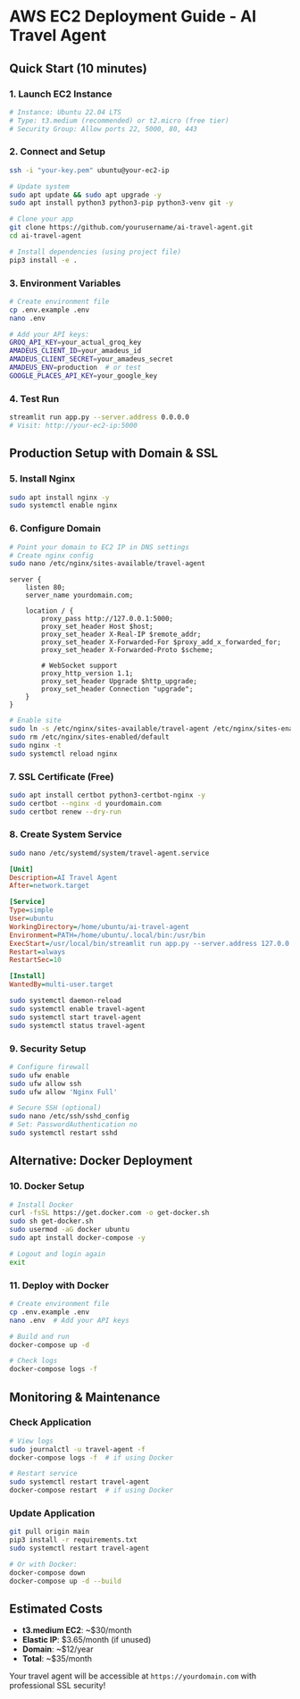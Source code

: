 # AWS EC2 Deployment Guide - AI Travel Agent

## Quick Start (10 minutes)

### 1. Launch EC2 Instance
```bash
# Instance: Ubuntu 22.04 LTS
# Type: t3.medium (recommended) or t2.micro (free tier)
# Security Group: Allow ports 22, 5000, 80, 443
```

### 2. Connect and Setup
```bash
ssh -i "your-key.pem" ubuntu@your-ec2-ip

# Update system
sudo apt update && sudo apt upgrade -y
sudo apt install python3 python3-pip python3-venv git -y

# Clone your app
git clone https://github.com/yourusername/ai-travel-agent.git
cd ai-travel-agent

# Install dependencies (using project file)
pip3 install -e .
```

### 3. Environment Variables
```bash
# Create environment file
cp .env.example .env
nano .env

# Add your API keys:
GROQ_API_KEY=your_actual_groq_key
AMADEUS_CLIENT_ID=your_amadeus_id
AMADEUS_CLIENT_SECRET=your_amadeus_secret
AMADEUS_ENV=production  # or test
GOOGLE_PLACES_API_KEY=your_google_key
```

### 4. Test Run
```bash
streamlit run app.py --server.address 0.0.0.0
# Visit: http://your-ec2-ip:5000
```

## Production Setup with Domain & SSL

### 5. Install Nginx
```bash
sudo apt install nginx -y
sudo systemctl enable nginx
```

### 6. Configure Domain
```bash
# Point your domain to EC2 IP in DNS settings
# Create nginx config
sudo nano /etc/nginx/sites-available/travel-agent
```

```nginx
server {
    listen 80;
    server_name yourdomain.com;
    
    location / {
        proxy_pass http://127.0.0.1:5000;
        proxy_set_header Host $host;
        proxy_set_header X-Real-IP $remote_addr;
        proxy_set_header X-Forwarded-For $proxy_add_x_forwarded_for;
        proxy_set_header X-Forwarded-Proto $scheme;
        
        # WebSocket support
        proxy_http_version 1.1;
        proxy_set_header Upgrade $http_upgrade;
        proxy_set_header Connection "upgrade";
    }
}
```

```bash
# Enable site
sudo ln -s /etc/nginx/sites-available/travel-agent /etc/nginx/sites-enabled/
sudo rm /etc/nginx/sites-enabled/default
sudo nginx -t
sudo systemctl reload nginx
```

### 7. SSL Certificate (Free)
```bash
sudo apt install certbot python3-certbot-nginx -y
sudo certbot --nginx -d yourdomain.com
sudo certbot renew --dry-run
```

### 8. Create System Service
```bash
sudo nano /etc/systemd/system/travel-agent.service
```

```ini
[Unit]
Description=AI Travel Agent
After=network.target

[Service]
Type=simple
User=ubuntu
WorkingDirectory=/home/ubuntu/ai-travel-agent
Environment=PATH=/home/ubuntu/.local/bin:/usr/bin
ExecStart=/usr/local/bin/streamlit run app.py --server.address 127.0.0.1
Restart=always
RestartSec=10

[Install]
WantedBy=multi-user.target
```

```bash
sudo systemctl daemon-reload
sudo systemctl enable travel-agent
sudo systemctl start travel-agent
sudo systemctl status travel-agent
```

### 9. Security Setup
```bash
# Configure firewall
sudo ufw enable
sudo ufw allow ssh
sudo ufw allow 'Nginx Full'

# Secure SSH (optional)
sudo nano /etc/ssh/sshd_config
# Set: PasswordAuthentication no
sudo systemctl restart sshd
```

## Alternative: Docker Deployment

### 10. Docker Setup
```bash
# Install Docker
curl -fsSL https://get.docker.com -o get-docker.sh
sudo sh get-docker.sh
sudo usermod -aG docker ubuntu
sudo apt install docker-compose -y

# Logout and login again
exit
```

### 11. Deploy with Docker
```bash
# Create environment file
cp .env.example .env
nano .env  # Add your API keys

# Build and run
docker-compose up -d

# Check logs
docker-compose logs -f
```

## Monitoring & Maintenance

### Check Application
```bash
# View logs
sudo journalctl -u travel-agent -f
docker-compose logs -f  # if using Docker

# Restart service
sudo systemctl restart travel-agent
docker-compose restart  # if using Docker
```

### Update Application
```bash
git pull origin main
pip3 install -r requirements.txt
sudo systemctl restart travel-agent

# Or with Docker:
docker-compose down
docker-compose up -d --build
```

## Estimated Costs
- **t3.medium EC2**: ~$30/month
- **Elastic IP**: $3.65/month (if unused)
- **Domain**: ~$12/year
- **Total**: ~$35/month

Your travel agent will be accessible at `https://yourdomain.com` with professional SSL security!
